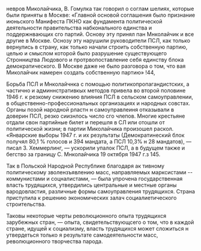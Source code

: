 невров Миколайчика, В. Гомулка так говорил о соглам шелиях, которые были приняты в Москве: «Главной основой соглашения было признание июньского Манифеста ПКНО как фундамента политической деятельности правительства набконального единства и поддержнвающих сго партий. Основу эту принял пан Мнколайчик и все другие в Москве. Оснозу эту нарушили руководители ПСЛ, как только вернулись в страну, как только начали строить собственную партию, целью и смыслом которой было разрушение существующего Стронництва Людового и протрвопоставление себя единству блока демократического. В Москве даже не было разговора о том, что вая Миколайчик намерен создать собственную партию» !44,

Борьба ПСЛ и Мнколайчнка с помощью политикопропагандистских, а частично и админнстративкых методов привела во второй половине 1946 г. к резкому снижению влияния ПСЛ в сельском самоуправлении, в общественно-профессиональных организациях и народных совстах. Органы позой народной рластн н самоуправлеиня отказывали в доверин ПСЛ, резко сиизнлось число сго члепов. Многие крестьяне отдали свон партийные билет и перешля в СЛ или отошли от политической жизни; в партии Миколайчика произошел раскол. «Январские выборы 1947 г. и их результаты (Демократинеский блок получял 80,1 % голосов и 394 мандата, а ПСЛ 10,3% н 28 мандатов), — писал 3. Хеммерлинг, — ускорили упалок ПСЛ, а в будущем также и бегство за границу С. Мнколайчика 19 октября 1947 г.з 145.

Так в Польской Народной Республике благодаря ак тивному политическому зволензъявлению масс, направляемых марксистами -- коммунистами и соцналистами, — была упрочена государственная власть трудящихся, утвердились центральные и местные органы вародовластия, различные формы самоуправления трудящихся. Страна приступила к решению экономических залач социалиетического строительства.

Таковы некоторые черты революционного опыта трудящихся зарубежных стран, — опыта, свидетельствующсего о том, что в каждой стране, идущей к социализму, власть трудящихся может сложиться н утвердеться только я результате самодеятельности масс, революционного творчества парода.
